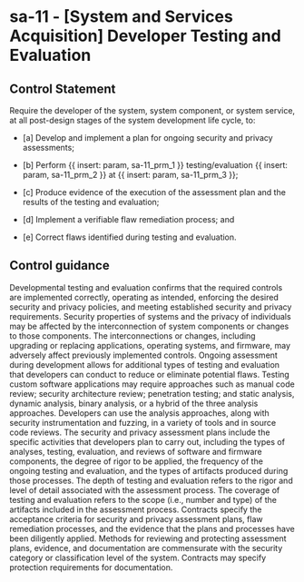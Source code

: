 # sa-11 - \[System and Services Acquisition\] Developer Testing and Evaluation

## Control Statement

Require the developer of the system, system component, or system service, at all post-design stages of the system development life cycle, to:

- \[a\] Develop and implement a plan for ongoing security and privacy assessments;

- \[b\] Perform {{ insert: param, sa-11_prm_1 }} testing/evaluation {{ insert: param, sa-11_prm_2 }} at {{ insert: param, sa-11_prm_3 }};

- \[c\] Produce evidence of the execution of the assessment plan and the results of the testing and evaluation;

- \[d\] Implement a verifiable flaw remediation process; and

- \[e\] Correct flaws identified during testing and evaluation.

## Control guidance

Developmental testing and evaluation confirms that the required controls are implemented correctly, operating as intended, enforcing the desired security and privacy policies, and meeting established security and privacy requirements. Security properties of systems and the privacy of individuals may be affected by the interconnection of system components or changes to those components. The interconnections or changes, including upgrading or replacing applications, operating systems, and firmware, may adversely affect previously implemented controls. Ongoing assessment during development allows for additional types of testing and evaluation that developers can conduct to reduce or eliminate potential flaws. Testing custom software applications may require approaches such as manual code review; security architecture review; penetration testing; and static analysis, dynamic analysis, binary analysis, or a hybrid of the three analysis approaches. Developers can use the analysis approaches, along with security instrumentation and fuzzing, in a variety of tools and in source code reviews. The security and privacy assessment plans include the specific activities that developers plan to carry out, including the types of analyses, testing, evaluation, and reviews of software and firmware components, the degree of rigor to be applied, the frequency of the ongoing testing and evaluation, and the types of artifacts produced during those processes. The depth of testing and evaluation refers to the rigor and level of detail associated with the assessment process. The coverage of testing and evaluation refers to the scope (i.e., number and type) of the artifacts included in the assessment process. Contracts specify the acceptance criteria for security and privacy assessment plans, flaw remediation processes, and the evidence that the plans and processes have been diligently applied. Methods for reviewing and protecting assessment plans, evidence, and documentation are commensurate with the security category or classification level of the system. Contracts may specify protection requirements for documentation.
